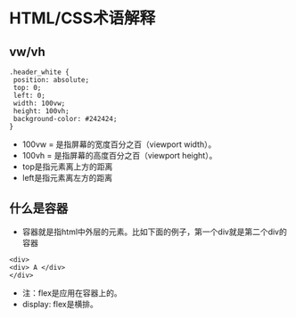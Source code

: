 # HTML/CSS术语解释
 ## vw/vh
 ```
 .header_white {
  position: absolute;
  top: 0;
  left: 0;
  width: 100vw;
  height: 100vh;
  background-color: #242424;
}
```
 * 100vw = 是指屏幕的宽度百分之百（viewport width）。
 * 100vh = 是指屏幕的高度百分之百（viewport height）。
 * top是指元素离上方的距离
 * left是指元素离左方的距离

 ## 什么是容器
 * 容器就是指html中外层的元素。比如下面的例子，第一个div就是第二个div的容器 
 ```
 <div>  
 <div> A </div>
 </div>
 ```
 * 注：flex是应用在容器上的。
 * display: flex是横排。